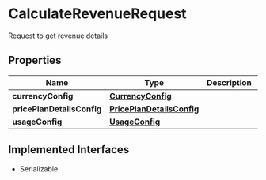 

# CalculateRevenueRequest

Request to get revenue details

## Properties

| Name | Type | Description | Notes |
|------------ | ------------- | ------------- | -------------|
|**currencyConfig** | [**CurrencyConfig**](CurrencyConfig.md) |  |  |
|**pricePlanDetailsConfig** | [**PricePlanDetailsConfig**](PricePlanDetailsConfig.md) |  |  |
|**usageConfig** | [**UsageConfig**](UsageConfig.md) |  |  |


## Implemented Interfaces

* Serializable


